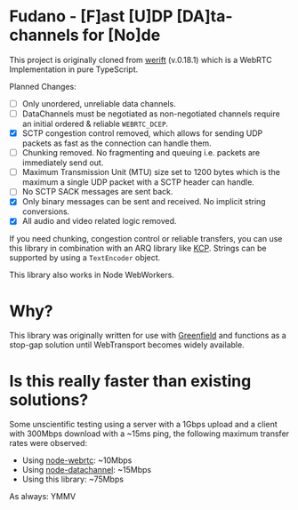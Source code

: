 Fudano - [F]ast [U]DP [DA]ta-channels for [No]de
==

This project is originally cloned from [werift](https://github.com/shinyoshiaki/werift-webrtc) (v.0.18.1) which is a WebRTC Implementation in pure TypeScript.

Planned Changes:
- [ ] Only unordered, unreliable data channels.
- [ ] DataChannels must be negotiated as non-negotiated channels require an initial ordered & reliable `WEBRTC_DCEP`.
- [x] SCTP congestion control removed, which allows for sending UDP packets as fast as the connection can handle them.
- [ ] Chunking removed. No fragmenting and queuing i.e. packets are immediately send out.
- [ ] Maximum Transmission Unit (MTU) size set to 1200 bytes which is the maximum a single UDP packet with a SCTP header can handle.
- [ ] No SCTP SACK messages are sent back.
- [x] Only binary messages can be sent and received. No implicit string conversions.
- [x] All audio and video related logic removed.

If you need chunking, congestion control or reliable transfers, you can use this library in combination with an ARQ library like [KCP](https://github.com/skywind3000/kcp/blob/master/README.en.md). Strings can be supported by using a `TextEncoder` object.

This library also works in Node WebWorkers.

Why?
==
This library was originally written for use with [Greenfield](https://github.com/udevbe/greenfield) and functions as a stop-gap solution until WebTransport becomes widely available.

Is this really faster than existing solutions?
==
Some unscientific testing using a server with a 1Gbps upload and a client with 300Mbps download with a ~15ms ping, the following maximum transfer rates were observed:

- Using [node-webrtc](https://github.com/node-webrtc/node-webrtc): ~10Mbps
- Using [node-datachannel](https://github.com/murat-dogan/node-datachannel): ~15Mbps
- Using this library: ~75Mbps

As always: YMMV
